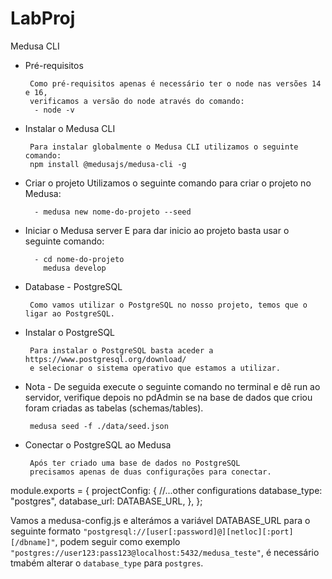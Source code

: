 # LabProj

Medusa CLI

 - Pré-requisitos

        Como pré-requisitos apenas é necessário ter o node nas versões 14 e 16, 
        verificamos a versão do node através do comando:
         - node -v

 - Instalar o Medusa CLI

        Para instalar globalmente o Medusa CLI utilizamos o seguinte comando:
        npm install @medusajs/medusa-cli -g


 - Criar o projeto
        Utilizamos o seguinte comando para criar o projeto no Medusa:

         - medusa new nome-do-projeto --seed


 - Iniciar o Medusa server 
        E para dar inicio ao projeto basta usar o seguinte comando:

         - cd nome-do-projeto
           medusa develop


 - Database - PostgreSQL

        Como vamos utilizar o PostgreSQL no nosso projeto, temos que o ligar ao PostgreSQL.

 - Instalar o PostgreSQL

        Para instalar o PostgreSQL basta aceder a https://www.postgresql.org/download/ 
        e selecionar o sistema operativo que estamos a utilizar.

 - Nota - De seguida execute o seguinte comando no terminal e dê run ao servidor, verifique depois no pdAdmin se na base de dados que criou foram criadas as tabelas (schemas/tables).

        medusa seed -f ./data/seed.json


 - Conectar o PostgreSQL ao Medusa

        Após ter criado uma base de dados no PostgreSQL 
        precisamos apenas de duas configurações para conectar.

module.exports = {
  projectConfig: {
    //...other configurations
    database_type: "postgres",
    database_url: DATABASE_URL,
  },
};

Vamos a medusa-config.js e alterámos a variável DATABASE_URL para o seguinte formato `"postgresql://[user[:password]@][netloc][:port][/dbname]"`, podem seguir como exemplo `"postgres://user123:pass123@localhost:5432/medusa_teste"`, é necessário tmabém alterar o `database_type` para `postgres`.
